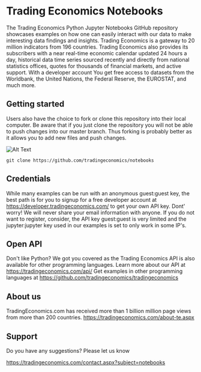 # Trading Economics Notebooks

The Trading Economics Python Jupyter Notebooks GitHub repository showcases examples on how one can easily interact with our data to make interesting data findings and insights. Trading Economics is a gateway to 20 million indicators from 196 countries. Trading Economics also provides its subscribers with a near real-time economic calendar updated 24 hours a day, historical data time series sourced recently and directly from national statistics offices, quotes for thousands of financial markets, and active support. With a developer account You get free access to datasets from the Worldbank, the United Nations, the Federal Reserve, the EUROSTAT, and much more.  


## Getting started

Users also have the choice to fork or clone this repository into their local computer. Be aware that if you just clone the repository you will not be able to push changes into our master branch. Thus forking is probably better as it allows you to add new files and push changes. 

![Alt Text](https://github-images.s3.amazonaws.com/help/bootcamp/Bootcamp-Fork.png)


``` git clone https://github.com/tradingeconomics/notebooks ```


## Credentials

While many examples can be run with an anonymous guest:guest key, the best path is for you to signup for a free developer account at https://developer.tradingeconomics.com/ to get your own API key. Dont' worry! We will never share your email information with anyone. If you do not want to register, consider, the API key guest:guest is very limited and the jupyter:jupyter key used in our examples is set to only work in some IP's. 



## Open API

Don't like Python? We got you covered as the Trading Economics API is also available for other programming languages. 
Learn more about our API at https://tradingeconomics.com/api/
Get examples in other programming languages at https://github.com/tradingeconomics/tradingeconomics 



## About us
TradingEconomics.com has received more than 1 billion million page views from more than 200 countries.
https://tradingeconomics.com/about-te.aspx



## Support

Do you have any suggestions? Please let us know

https://tradingeconomics.com/contact.aspx?subject=notebooks



